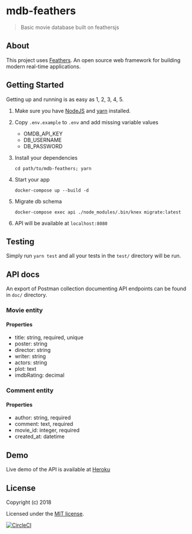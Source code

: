 # mdb-feathers

> Basic movie database built on feathersjs

## About

This project uses [Feathers](http://feathersjs.com). An open source web framework for building modern real-time applications.

## Getting Started

Getting up and running is as easy as 1, 2, 3, 4, 5.

1. Make sure you have [NodeJS](https://nodejs.org/) and [yarn](https://www.npmjs.com/) installed.
2. Copy `.env.example` to `.env` and add missing variable values
    - OMDB_API_KEY
    - DB_USERNAME
    - DB_PASSWORD
3. Install your dependencies

    ```
    cd path/to/mdb-feathers; yarn
    ```

4. Start your app

    ```
    docker-compose up --build -d
    ```
5. Migrate db schema
    ```
    docker-compose exec api ./node_modules/.bin/knex migrate:latest
    ```
5. API will be available at `localhost:8080`

## Testing

Simply run `yarn test` and all your tests in the `test/` directory will be run.

## API docs
An export of Postman collection documenting API endpoints can be found in `doc/` directory.

### Movie entity
#### Properties
- title: string, required, unique
- poster: string
- director: string
- writer: string
- actors: string
- plot: text
- imdbRating: decimal

### Comment entity
#### Properties
- author: string, required
- comment: text, required
- movie_id: integer, required
- created_at: datetime

## Demo
Live demo of the API is available at [Heroku](https://mdb-feathers.herokuapp.com)

## License

Copyright (c) 2018

Licensed under the [MIT license](LICENSE).

[![CircleCI](https://circleci.com/gh/wlucjan/mdb-feathers/tree/develop.svg?style=svg)](https://circleci.com/gh/wlucjan/mdb-feathers/tree/develop)
